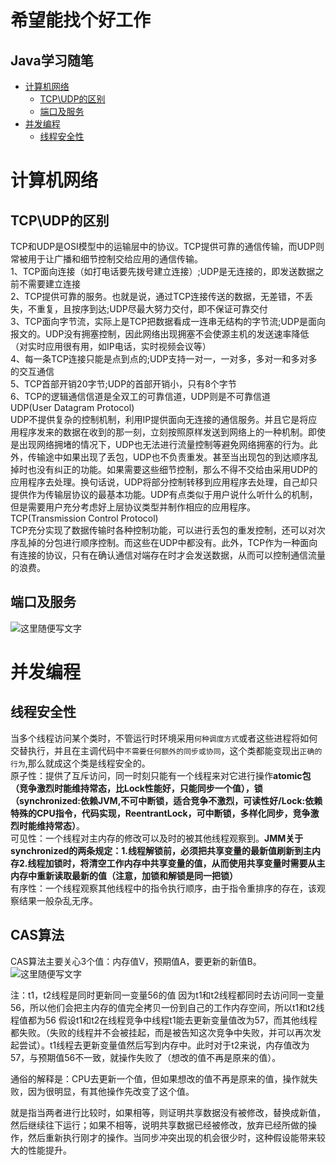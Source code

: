 希望能找个好工作
==============
Java学习随笔 
-----------
 - [计算机网络](#计算机网络)
   - [TCP\UDP的区别](#TCP\UDP的区别)
   - [端口及服务](#端口及服务)
 - [并发编程](#并发编程)
   - [线程安全性](#线程安全性)
   
   






# 计算机网络
## TCP\UDP的区别
TCP和UDP是OSI模型中的运输层中的协议。TCP提供可靠的通信传输，而UDP则常被用于让广播和细节控制交给应用的通信传输。<br>
1、TCP面向连接（如打电话要先拨号建立连接）;UDP是无连接的，即发送数据之前不需要建立连接<br>
2、TCP提供可靠的服务。也就是说，通过TCP连接传送的数据，无差错，不丢失，不重复，且按序到达;UDP尽最大努力交付，即不保证可靠交付<br>
3、TCP面向字节流，实际上是TCP把数据看成一连串无结构的字节流;UDP是面向报文的。UDP没有拥塞控制，因此网络出现拥塞不会使源主机的发送速率降低（对实时应用很有用，如IP电话，实时视频会议等）<br>
4、每一条TCP连接只能是点到点的;UDP支持一对一，一对多，多对一和多对多的交互通信<br>
5、TCP首部开销20字节;UDP的首部开销小，只有8个字节<br>
6、TCP的逻辑通信信道是全双工的可靠信道，UDP则是不可靠信道<br>
UDP(User Datagram Protocol)<br>
    UDP不提供复杂的控制机制，利用IP提供面向无连接的通信服务。并且它是将应用程序发来的数据在收到的那一刻，立刻按照原样发送到网络上的一种机制。即使是出现网络拥堵的情况下，UDP也无法进行流量控制等避免网络拥塞的行为。此外，传输途中如果出现了丢包，UDP也不负责重发。甚至当出现包的到达顺序乱掉时也没有纠正的功能。如果需要这些细节控制，那么不得不交给由采用UDP的应用程序去处理。换句话说，UDP将部分控制转移到应用程序去处理，自己却只提供作为传输层协议的最基本功能。UDP有点类似于用户说什么听什么的机制，但是需要用户充分考虑好上层协议类型并制作相应的应用程序。<br>
TCP(Transmission Control Protocol)<br>
    TCP充分实现了数据传输时各种控制功能，可以进行丢包的重发控制，还可以对次序乱掉的分包进行顺序控制。而这些在UDP中都没有。此外，TCP作为一种面向有连接的协议，只有在确认通信对端存在时才会发送数据，从而可以控制通信流量的浪费。<br>
## 端口及服务
![这里随便写文字](https://pic1.zhimg.com/80/v2-e584c505e895441d7b52c8f3c02c9770_hd.png)
# 并发编程
## 线程安全性
当多个线程访问某个类时，不管运行时环境采用`何种调度方式`或者这些进程将如何交替执行，并且在主调代码中`不需要任何额外的同步或协同`，这个类都能变现出`正确的行为`,那么就成这个类是线程安全的。<br>
原子性：提供了互斥访问，同一时刻只能有一个线程来对它进行操作**atomic包（竞争激烈时能维持常态，比Lock性能好，只能同步一个值），锁（synchronized:依赖JVM,不可中断锁，适合竞争不激烈，可读性好/Lock:依赖特殊的CPU指令，代码实现，ReentrantLock，可中断锁，多样化同步，竞争激烈时能维持常态）**。<br>
可见性：一个线程对主内存的修改可以及时的被其他线程观察到。**JMM关于synchronized的两条规定：1.线程解锁前，必须把共享变量的最新值刷新到主内存2.线程加锁时，将清空工作内存中共享变量的值，从而使用共享变量时需要从主内存中重新读取最新的值（注意，加锁和解锁是同一把锁）**<br>
有序性：一个线程观察其他线程中的指令执行顺序，由于指令重排序的存在，该观察结果一般杂乱无序。<br>
## CAS算法

CAS算法主要关心3个值：内存值V，预期值A，要更新的新值B。
![这里随便写文字](https://img-blog.csdn.net/20170709134204310?watermark/2/text/aHR0cDovL2Jsb2cuY3Nkbi5uZXQvdTAxNDIzMTg4OQ==/font/5a6L5L2T/fontsize/400/fill/I0JBQkFCMA==/dissolve/70/gravity/SouthEast)

注：t1，t2线程是同时更新同一变量56的值
因为t1和t2线程都同时去访问同一变量56，所以他们会把主内存的值完全拷贝一份到自己的工作内存空间，所以t1和t2线程值都为56
假设t1和t2在线程竞争中线程t1能去更新变量值改为57，而其他线程都失败。（失败的线程并不会被挂起，而是被告知这次竞争中失败，并可以再次发起尝试）。t1线程去更新变量值然后写到内存中。此时对于t2来说，内存值改为57，与预期值56不一致，就操作失败了（想改的值不再是原来的值）。

通俗的解释是：CPU去更新一个值，但如果想改的值不再是原来的值，操作就失败，因为很明显，有其他操作先改变了这个值。

就是指当两者进行比较时，如果相等，则证明共享数据没有被修改，替换成新值，然后继续往下运行；如果不相等，说明共享数据已经被修改，放弃已经所做的操作，然后重新执行刚才的操作。当同步冲突出现的机会很少时，这种假设能带来较大的性能提升。










